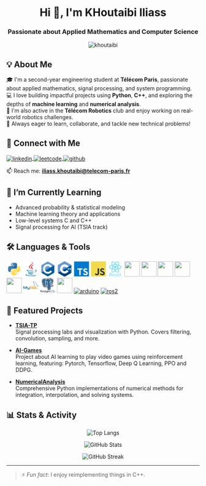 <h1 align="center">Hi 👋, I'm KHoutaibi Iliass</h1>
<h3 align="center">Passionate about Applied Mathematics and Computer Science</h3>

<p align="center">
  <img src="https://komarev.com/ghpvc/?username=khoutaibi&label=Profile%20views&color=0e75b6&style=flat" alt="khoutaibi" />
</p>

## 💡 About Me

🎓 I'm a second-year engineering student at **Télécom Paris**, passionate about applied mathematics, signal processing, and system programming.  
💻 I love building impactful projects using **Python**, **C++**, and exploring the depths of **machine learning** and **numerical analysis**.  
🤖 I'm also active in the **Télécom Robotics** club and enjoy working on real-world robotics challenges.  
🚀 Always eager to learn, collaborate, and tackle new technical problems!

## 🔗 Connect with Me

<p align="left">
  <a href="https://linkedin.com/in/iliass-khoutaibi-408439290" target="blank">
    <img align="center" src="https://cdn.jsdelivr.net/npm/simple-icons@v3/icons/linkedin.svg" alt="linkedin" height="30" width="40" />
  </a>
  <a href="https://leetcode.com/khoutaibi" target="blank">
    <img align="center" src="https://raw.githubusercontent.com/rahuldkjain/github-profile-readme-generator/master/src/images/icons/Social/leet-code.svg" alt="leetcode" height="30" width="40" />
  </a>
  <a href="https://github.com/khoutaibi" target="blank">
    <img align="center" src="https://cdn.jsdelivr.net/npm/simple-icons@v3/icons/github.svg" alt="github" height="30" width="40" />
  </a>
</p>

📫 Reach me: **iliass.khoutaibi@telecom-paris.fr**

## 🧠 I’m Currently Learning

- Advanced probability & statistical modeling  
- Machine learning theory and applications  
- Low-level systems C and C++  
- Signal processing for AI (TSIA track)

## 🛠 Languages & Tools

<p align="left">
  <a href="https://www.python.org" target="_blank"><img src="https://raw.githubusercontent.com/devicons/devicon/master/icons/python/python-original.svg" width="40" height="40"/></a>
  <a href="https://www.java.com" target="_blank"><img src="https://raw.githubusercontent.com/devicons/devicon/master/icons/java/java-original.svg" width="40" height="40"/></a>
  <a href="https://www.cprogramming.com/" target="_blank"><img src="https://raw.githubusercontent.com/devicons/devicon/master/icons/c/c-original.svg" width="40" height="40"/></a>
  <a href="https://www.w3schools.com/cpp/" target="_blank"><img src="https://raw.githubusercontent.com/devicons/devicon/master/icons/cplusplus/cplusplus-original.svg" width="40" height="40"/></a>
  <a href="https://www.typescriptlang.org/" target="_blank"><img src="https://raw.githubusercontent.com/devicons/devicon/master/icons/typescript/typescript-original.svg" width="40" height="40"/></a>
  <a href="https://www.javascript.com/" target="_blank"><img src="https://raw.githubusercontent.com/devicons/devicon/master/icons/javascript/javascript-original.svg" width="40" height="40"/></a>
  <a href="https://reactjs.org/" target="_blank"><img src="https://raw.githubusercontent.com/devicons/devicon/master/icons/react/react-original-wordmark.svg" width="40" height="40"/></a>
  <a href="https://pytorch.org/" target="_blank"><img src="https://www.vectorlogo.zone/logos/pytorch/pytorch-icon.svg" width="40" height="40"/></a>
  <a href="https://www.tensorflow.org" target="_blank"><img src="https://www.vectorlogo.zone/logos/tensorflow/tensorflow-icon.svg" width="40" height="40"/></a>
  <a href="https://scikit-learn.org/" target="_blank"><img src="https://upload.wikimedia.org/wikipedia/commons/0/05/Scikit_learn_logo_small.svg" width="40" height="40"/></a>
  <a href="https://pandas.pydata.org/" target="_blank"><img src="https://pandas.pydata.org/static/img/pandas_mark.svg" width="40" height="40"/></a>
  <a href="https://opencv.org/" target="_blank"><img src="https://www.vectorlogo.zone/logos/opencv/opencv-icon.svg" width="40" height="40"/></a>
  <a href="https://www.mysql.com/" target="_blank"><img src="https://raw.githubusercontent.com/devicons/devicon/master/icons/mysql/mysql-original-wordmark.svg" width="40" height="40"/></a>
  <a href="https://www.postgresql.org" target="_blank"><img src="https://raw.githubusercontent.com/devicons/devicon/master/icons/postgresql/postgresql-original-wordmark.svg" width="40" height="40"/></a>
  <a href="https://git-scm.com/" target="_blank"><img src="https://www.vectorlogo.zone/logos/git-scm/git-scm-icon.svg" width="40" height="40"/></a>
  <a href="https://www.arduino.cc/" target="_blank"><img src="https://cdn.worldvectorlogo.com/logos/arduino-1.svg" alt="arduino" width="40" height="40"/></a>
  <a href="https://www.ros.org/" target="_blank"><img src="https://upload.wikimedia.org/wikipedia/commons/b/bb/Ros_logo.svg" alt="ros2" width="80" height="50"/></a>
</p>

## 📂 Featured Projects

- [**TSIA-TP**](https://github.com/KHOUTAIBI/TSIA-TP)  
  Signal processing labs and visualization with Python. Covers filtering, convolution, sampling, and more.

- [**AI-Games**](https://github.com/KHOUTAIBI/AI-games)  
  Project about AI learning to play video games using reinforcement learning, featuring: Pytorch, Tensorflow, Deep Q Learning, PPO and DDPG.

- [**NumericalAnalysis**](https://github.com/KHOUTAIBI/NumericalAnalysis)  
  Comprehensive Python implementations of numerical methods for integration, interpolation, and solving systems.

## 📊 Stats & Activity

<p align="center">
  <img src="https://github-readme-stats.vercel.app/api/top-langs?username=khoutaibi&show_icons=true&locale=en&layout=compact" alt="Top Langs" />
</p>

<p align="center">
  <img src="https://github-readme-stats.vercel.app/api?username=khoutaibi&show_icons=true&locale=en" alt="GitHub Stats" />
</p>

<p align="center">
  <img src="https://github-readme-streak-stats.herokuapp.com/?user=khoutaibi" alt="GitHub Streak" />
</p>

---

> ⚡ _Fun fact_: I enjoy reimplementing things in C++.

